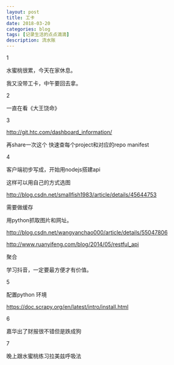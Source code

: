 ```yaml
---
layout: post
title: 工卡
date: 2018-03-20
categories: blog
tags: [记录生活的点点滴滴]
description: 流水账
---
```


1 

水蜜桃很累，今天在家休息。

我又没带工卡，中午要回去拿。

2

一直在看《大王饶命》

3

http://git.htc.com/dashboard_information/

再share一次这个
快速查每个project和对应的repo manifest

4

客户端初步写成，开始用nodejs搭建api

这样可以用自己的方式选图

http://blog.csdn.net/smallfish1983/article/details/45644753

需要做缓存

用python抓取图片和网址。

http://blog.csdn.net/wangyanchao000/article/details/55047806

http://www.ruanyifeng.com/blog/2014/05/restful_api

聚合

学习抖音，一定要最方便才有价值。

5

配置python 环境

https://doc.scrapy.org/en/latest/intro/install.html

6

嘉华出了财报很不错但是跌成狗

7

晚上跟水蜜桃练习拉美兹呼吸法










